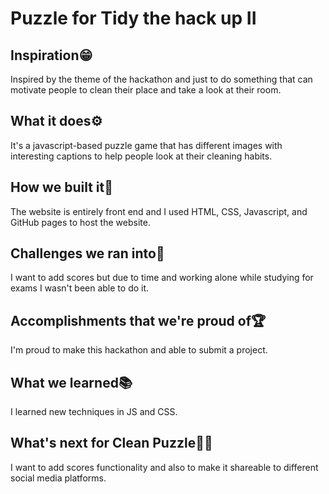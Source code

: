 # Puzzle for Tidy the hack up II
## Inspiration😁
Inspired by the theme of the hackathon and just to do something that can motivate people to clean their place and take a look at their room.

## What it does⚙️
It's a javascript-based puzzle game that has different images with interesting captions to help people look at their cleaning habits.

## How we built it🎢  
The website is entirely front end and I used HTML, CSS, Javascript, and GitHub pages to host the website.
## Challenges we ran into🚧
I want to add scores but due to time and working alone while studying for exams I wasn't been able to do it. 

## Accomplishments that we're proud of🏆
I'm proud to make this hackathon and able to submit a project. 

## What we learned📚
I learned new techniques in JS and CSS.

## What's next for Clean Puzzle🔭🚀
I want to add scores functionality and also to make it shareable to different social media platforms.



